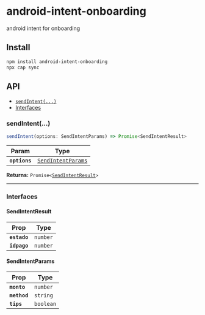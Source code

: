 # android-intent-onboarding

android intent for onboarding

## Install

```bash
npm install android-intent-onboarding
npx cap sync
```

## API

<docgen-index>

* [`sendIntent(...)`](#sendintent)
* [Interfaces](#interfaces)

</docgen-index>

<docgen-api>
<!--Update the source file JSDoc comments and rerun docgen to update the docs below-->

### sendIntent(...)

```typescript
sendIntent(options: SendIntentParams) => Promise<SendIntentResult>
```

| Param         | Type                                                          |
| ------------- | ------------------------------------------------------------- |
| **`options`** | <code><a href="#sendintentparams">SendIntentParams</a></code> |

**Returns:** <code>Promise&lt;<a href="#sendintentresult">SendIntentResult</a>&gt;</code>

--------------------


### Interfaces


#### SendIntentResult

| Prop         | Type                |
| ------------ | ------------------- |
| **`estado`** | <code>number</code> |
| **`idpago`** | <code>number</code> |


#### SendIntentParams

| Prop         | Type                 |
| ------------ | -------------------- |
| **`monto`**  | <code>number</code>  |
| **`method`** | <code>string</code>  |
| **`tips`**   | <code>boolean</code> |

</docgen-api>
